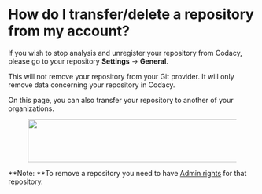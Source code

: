 # How do I transfer/delete a repository from my account?

If you wish to stop analysis and unregister your repository from Codacy,
please go to your repository **Settings** -&gt; **General**.

This will not remove your repository from your Git provider. It will
only remove data concerning your repository in Codacy.

On this page, you can also transfer your repository to another of your
organizations.

<figure>
<img src="https://support.codacy.com/hc/en-us/article_attachments/115000012105/Screen_Shot_2016-12-06_at_16.37.02.png" width="694" height="87" alt="" />
</figure>

**Note: **To remove a repository you need to have [Admin
rights](https://support.codacy.com/hc/en-us/articles/207280189-Administrative-Permissions)
for that repository. 

 

 
